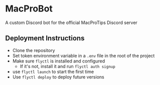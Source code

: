 # MacProBot

A custom Discord bot for the official MacProTips Discord server

## Deployment Instructions

- Clone the repository
- Set token environment variable in a `.env` file in the root of the project
- Make sure `flyctl` is installed and configured
  - If it's not, install it and run `flyctl auth signup`
- use `flyctl launch` to start the first time
- Use `flyctl deploy` to deploy future versions
